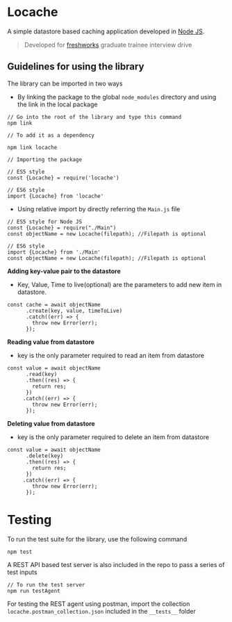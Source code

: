 # Locache

A simple datastore based caching application developed in [Node JS](https://nodejs.org).

> Developed for [freshworks](https://freshworks.com) graduate trainee interview drive

## Guidelines for using the library

The library can be imported in two ways

- By linking the package to the global `node_modules` directory and using the link in the local package

```
// Go into the root of the library and type this command
npm link

// To add it as a dependency

npm link locache

// Importing the package

// ES5 style
const {Locache} = require('locache')

// ES6 style
import {Locache} from 'locache'
```

- Using relative import by directly referring the `Main.js` file

```
// ES5 style for Node JS
const {Locache} = require("./Main")
const objectName = new Locache(filepath); //Filepath is optional

// ES6 style
import {Locache} from './Main'
const objectName = new Locache(filepath); //Filepath is optional
```

**Adding key-value pair to the datastore**

- Key, Value, Time to live(optional) are the parameters to add new item in datastore.

```
const cache = await objectName
      .create(key, value, timeToLive)
      .catch((err) => {
        throw new Error(err);
      });
```

**Reading value from datastore**

- key is the only parameter required to read an item from datastore

```
const value = await objectName
      .read(key)
      .then((res) => {
        return res;
      })
     .catch((err) => {
        throw new Error(err);
      });
```

**Deleting value from datastore**

- key is the only parameter required to delete an item from datastore

```
const value = await objectName
      .delete(key)
      .then((res) => {
        return res;
      })
     .catch((err) => {
        throw new Error(err);
      });
```

# Testing

To run the test suite for the library, use the following command

```
npm test
```

A REST API based test server is also included in the repo to pass a series of test inputs

```
// To run the test server
npm run testAgent
```

For testing the REST agent using postman, import the collection `locache.postman_collection.json` included in the `__tests__` folder
